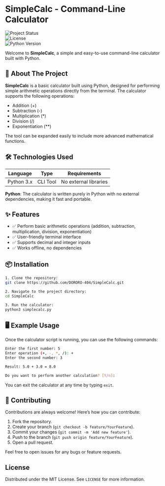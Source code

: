 # SimpleCalc - Command-Line Calculator

![Project Status](https://img.shields.io/badge/status-active-brightgreen)  
![License](https://img.shields.io/badge/license-MIT-blue)  
![Python Version](https://img.shields.io/badge/python-3.x+-blue)

Welcome to **SimpleCalc**, a simple and easy-to-use command-line calculator built with Python.

## 🚀 About The Project

**SimpleCalc** is a basic calculator built using Python, designed for performing simple arithmetic operations directly from the terminal. The calculator supports the following operations:

- Addition (+)
- Subtraction (-)
- Multiplication (*)
- Division (/)
- Exponentiation (**)

The tool can be expanded easily to include more advanced mathematical functions.

## 🛠 Technologies Used

| Language   | Type     | Requirements   |
|------------|----------|----------------|
| Python 3.x | CLI Tool | No external libraries |

**Python**: The calculator is written purely in Python with no external dependencies, making it fast and portable.

## ✨ Features

- ✅ Perform basic arithmetic operations (addition, subtraction, multiplication, division, exponentiation)
- ✅ User-friendly terminal interface
- ✅ Supports decimal and integer inputs
- ✅ Works offline, no dependencies

## 📦 Installation
```bash
1. Clone the repository:
git clone https://github.com/DORORO-404/SimpleCalc.git

2. Navigate to the project directory:
cd SimpleCalc

3. Run the calculator:
python3 simplecalc.py
```

## 🖥️ Example Usage

Once the calculator script is running, you can use the following commands:

```bash
Enter the first number: 5 
Enter operation (+, -, *, /): + 
Enter the second number: 3

Result: 5.0 + 3.0 = 8.0

Do you want to perform another calculation? [Y/n]:
```

You can exit the calculator at any time by typing `exit`.

## 🤝 Contributing

Contributions are always welcome! Here’s how you can contribute:

1. Fork the repository.
2. Create your branch (`git checkout -b feature/YourFeature`).
3. Commit your changes (`git commit -m 'Add new feature'`).
4. Push to the branch (`git push origin feature/YourFeature`).
5. Open a pull request.

Feel free to open issues for any bugs or feature requests.

## License

Distributed under the MIT License. See `LICENSE` for more information.
